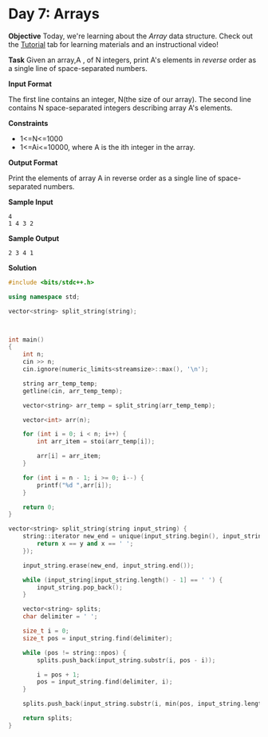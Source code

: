 # Day 7: Arrays

**Objective**
Today, we're learning about the *Array* data structure. Check out the [Tutorial](https://www.hackerrank.com/challenges/30-arrays/tutorial) tab for learning materials and an instructional video!

**Task**
Given an array,A , of N integers, print A's elements in *reverse* order as a single line of space-separated numbers.

**Input Format**

The first line contains an integer, N(the size of our array).
The second line contains N space-separated integers describing array A's elements.

**Constraints**

- 1<=N<=1000
- 1<=Ai<=10000, where A is the ith integer in the array.

**Output Format**

Print the elements of array A in reverse order as a single line of space-separated numbers.

**Sample Input**

```
4
1 4 3 2
```

**Sample Output**

```
2 3 4 1
```

**Solution**

```cpp
#include <bits/stdc++.h>

using namespace std;

vector<string> split_string(string);



int main()
{
    int n;
    cin >> n;
    cin.ignore(numeric_limits<streamsize>::max(), '\n');

    string arr_temp_temp;
    getline(cin, arr_temp_temp);

    vector<string> arr_temp = split_string(arr_temp_temp);

    vector<int> arr(n);

    for (int i = 0; i < n; i++) {
        int arr_item = stoi(arr_temp[i]);

        arr[i] = arr_item;
    }

    for (int i = n - 1; i >= 0; i--) {
        printf("%d ",arr[i]);
    }

    return 0;
}

vector<string> split_string(string input_string) {
    string::iterator new_end = unique(input_string.begin(), input_string.end(), [] (const char &x, const char &y) {
        return x == y and x == ' ';
    });

    input_string.erase(new_end, input_string.end());

    while (input_string[input_string.length() - 1] == ' ') {
        input_string.pop_back();
    }

    vector<string> splits;
    char delimiter = ' ';

    size_t i = 0;
    size_t pos = input_string.find(delimiter);

    while (pos != string::npos) {
        splits.push_back(input_string.substr(i, pos - i));

        i = pos + 1;
        pos = input_string.find(delimiter, i);
    }

    splits.push_back(input_string.substr(i, min(pos, input_string.length()) - i + 1));

    return splits;
}

```

